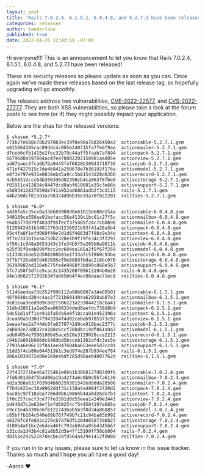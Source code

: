 ```yaml
---
layout: post
title: 'Rails 7.0.2.4, 6.1.5.1, 6.0.4.8, and 5.2.7.1 have been released!'
categories: releases
author: tenderlove
published: true
date: 2022-04-26 12:43:59 -07:00
---
```

Hi everyone!!!!  This is an announcement to let you know that Rails 7.0.2.4, 6.1.5.1, 6.0.4.8, and 5.2.7.1 have been released!

These are security releases so please update as soon as you can.
Once again we've made these releases based on the last release tag, so hopefully upgrading will go smoothly.

The releases address two vulnerabilities, [CVE-2022-22577](https://discuss.rubyonrails.org/t/cve-2022-22577-possible-xss-vulnerability-in-action-pack/80533), and [CVS-2022-27777](https://discuss.rubyonrails.org/t/cve-2022-27777-possible-xss-vulnerability-in-action-view-tag-helpers/80534).
They are both XSS vulnerabilities, so please take a look at the forum posts to see how (or if) they might possibly impact your application.

Below are the shas for the released versions:

```
$ shasum *5.2.7*
773b27e608c78b2978b3ec39f8e90a78d26450a3  actioncable-5.2.7.1.gem
e815084385cac89ddc4c005e240715fa77e6f9ae  actionmailer-5.2.7.1.gem
d7ceb6cfb1415e2fec32b79c44aff5faab7af894  actionpack-5.2.7.1.gem
66796d8a597884ac47e470082202150981aa805e  actionview-5.2.7.1.gem
add7baec5fca6b7ba9445fef6820b30943718736  activejob-5.2.7.1.gem
471ef427915c7da4b841a250678e7b36192f176a  activemodel-5.2.7.1.gem
e8f3e797e931e0834ebd5a9cc5b81543d28d8366  activerecord-5.2.7.1.gem
4cb58314ccc64b356396d82398cb4ca863f6fbe8  activestorage-5.2.7.1.gem
f02911c412834c8447dcd8abf618601e35c3e66b  activesupport-5.2.7.1.gem
e5d93412827059de741a952ad6861adb2f3cd115  rails-5.2.7.1.gem
44b250dcf013a3a798324d96b35e33a70f022201  railties-5.2.7.1.gem
```

```
$ shasum *6.0*
a438fa5c35ce8a336689900d0e61615bb00d154a  actioncable-6.0.4.8.gem
349169ce550ae91befacc56e4139c1bc61c27f5c  actionmailbox-6.0.4.8.gem
e6ab577d079f403df95fecf375485f24c7cb0b98  actionmailer-6.0.4.8.gem
8128942461b34817763d1236021b93f41a28a5b4  actionpack-6.0.4.8.gem
05c4fa8f1efd060f49e7d1d6f4663d7f98c9e34e  actiontext-6.0.4.8.gem
9f7e2333b15eaa75db2328e1b9f79fe34c3f2297  actionview-6.0.4.8.gem
bf56c1c948a8653d43c3fe34b5f5e265b0a9011b  activejob-6.0.4.8.gem
a25f35f0eab899fbcc2ec604ea165a2f5f67f259  activemodel-6.0.4.8.gem
b1334b16de52d508280601e1f33afc5f860c93be  activerecord-6.0.4.8.gem
9f7b7726a8d7d467095ef9e8889fbdac216bc076  activestorage-6.0.4.8.gem
36398982bd316eb775fe4e9968f3b099c868e5b7  activesupport-6.0.4.8.gem
5fc7a58f3dfce5cac3c1435288f05613194b0e28  rails-6.0.4.8.gem
84e1d682571592634fa665bb4f4ec0baaac71ec0  railties-6.0.4.8.gem
```

```
$ shasum *6.1*
51146aedea7db352f996112a98b0807a34e89501  actioncable-6.1.5.1.gem
46f0648cd204c4ac2f721b601404a62028ab87e3  actionmailbox-6.1.5.1.gem
ded1eaa3eed989c8d27506223a233044218c6a41  actionmailer-6.1.5.1.gem
31dbd28611a1ed5ea8608334ded6eefdc738d8b9  actionpack-6.1.5.1.gem
5dc51d1aff1ce916fa5da5e0f18cca91e452396a  actiontext-6.1.5.1.gem
dcea60a5d30d7f9432d4f4d82cebeb9705373c92  actionview-6.1.5.1.gem
1eeaafee2a744dc0fa0370742d9ce919bac2377c  activejob-6.1.5.1.gem
24b0d2e73d837c4108c6ccf78bdbc19df861a9a7  activemodel-6.1.5.1.gem
adb84854e75901806d5ace528e3129028cce2215  activerecord-6.1.5.1.gem
c94b2a001b986dc648dbd5bcceb1302afdc3ac5e  activestorage-6.1.5.1.gem
77936a6e96c32f8a1ee847604ba653eee5d3cc91  activesupport-6.1.5.1.gem
11dd5f4cb80e644513b1c3ed974e287b934ee784  rails-6.1.5.1.gem
8b6a1039072eb8e169eebdf285d96aeb4007762d  railties-6.1.5.1.gem
```

```
$ shasum *7.0*
23f437271be46a7154b1e06b1b38b8127d87d9f6  actioncable-7.0.2.4.gem
7fd6d01d64f5b4d08a19a42f4a6c0b0d55fa6136  actionmailbox-7.0.2.4.gem
ad2a3b8a631f039d4b80259301542edddda20506  actionmailer-7.0.2.4.gem
f7b4b421ec38a9962ddf31c138a4a4984f2720d2  actionpack-7.0.2.4.gem
6ac0bc97f10aba7786d0b610865b44a0d26de7b3  actiontext-7.0.2.4.gem
1f0c257cecf3ce77fe3391d0d55eea1a249e2441  actionview-7.0.2.4.gem
bd446d7c2e638ef1efd60254cf544504197e685a  activejob-7.0.2.4.gem
e9cc1e4bd396e6fb1227436ab5b3f0d34a868857  activemodel-7.0.2.4.gem
c65bffb164c640e89b76f749b7c21c94ba83b992  activerecord-7.0.2.4.gem
a6376fc8fe892c279c87a7bdfc20408587390827  activestorage-7.0.2.4.gem
d100b4af1bc2e6dea46fc793a60aba05bd345667  activesupport-7.0.2.4.gem
b31cda1d43b4c81a8b52d5e4ff15199ff56bb804  rails-7.0.2.4.gem
d0351e292522870ecbe28fd564a429e1412fd088  railties-7.0.2.4.gem
```

If you run in to any issues, please sure to let us know in the issue tracker.
Thanks so much and I hope you all have a good day!

-Aaron ❤️
